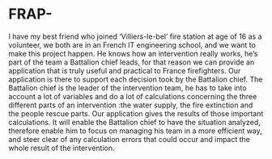 # FRAP-

I have my best friend who joined ‘Villiers-le-bel’ fire station at age of 16 as a volunteer, we both are in an French IT engineering school, and we want to make this project happen. He knows how an intervention really works, he’s part of the team a Battalion chief leads, for that reason we can provide an application that is truly useful and practical to France firefighters. Our application is there to support each decision took by the Battalion chief. The Battalion chief is the leader of the intervention team, he has to take into account a lot of variables and do a lot of calculations concerning the three different parts of an intervention :the water supply, the fire extinction and the people rescue parts. Our application gives the results of those important calculations. It will enable the Battalion chief to have the situation analyzed, therefore enable him to focus on managing his team in a more efficient way, and steer clear of any calculation errors that could occur and impact the whole result of the intervention.
